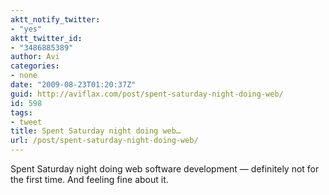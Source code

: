 ```yaml
---
aktt_notify_twitter:
- "yes"
aktt_twitter_id:
- "3486885389"
author: Avi
categories:
- none
date: "2009-08-23T01:20:37Z"
guid: http://aviflax.com/post/spent-saturday-night-doing-web/
id: 598
tags:
- tweet
title: Spent Saturday night doing web…
url: /post/spent-saturday-night-doing-web/
---
```

Spent Saturday night doing web software development — definitely not for the first time. And feeling fine about it.